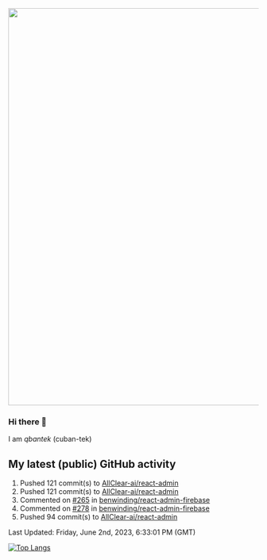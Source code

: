 <img src="https://user-images.githubusercontent.com/1090192/231227350-b13c0797-9e41-42a4-ab5c-d0e234d2a3d2.png" width="800px" />

### Hi there 👋

I am *qbantek* (cuban-tek)

<!--
**qbantek/qbantek** is a ✨ _special_ ✨ repository because its `README.md` (this file) appears on your GitHub profile.

Here are some ideas to get you started:

- 🔭 I’m currently working on ...
- 🌱 I’m currently learning ...
- 👯 I’m looking to collaborate on ...
- 🤔 I’m looking for help with ...
- 💬 Ask me about ...
- 📫 How to reach me: ...
- 😄 Pronouns: ...
- ⚡ Fun fact: ...
-->

## My latest (public) GitHub activity
<!--RECENT_ACTIVITY:start-->
1. Pushed 121 commit(s) to [AllClear-ai/react-admin](https://github.com/AllClear-ai/react-admin)<br>
2. Pushed 121 commit(s) to [AllClear-ai/react-admin](https://github.com/AllClear-ai/react-admin)<br>
3. Commented on [#265](https://github.com/benwinding/react-admin-firebase/issues/265#issuecomment-1570417825) in [benwinding/react-admin-firebase](https://github.com/benwinding/react-admin-firebase)<br>
4. Commented on [#278](https://github.com/benwinding/react-admin-firebase/pull/278#issuecomment-1569045924) in [benwinding/react-admin-firebase](https://github.com/benwinding/react-admin-firebase)<br>
5. Pushed 94 commit(s) to [AllClear-ai/react-admin](https://github.com/AllClear-ai/react-admin)<br>
<!--RECENT_ACTIVITY:end-->

<!--RECENT_ACTIVITY:last_update-->
Last Updated: Friday, June 2nd, 2023, 6:33:01 PM (GMT)
<!--RECENT_ACTIVITY:last_update_end-->


[![Top Langs](https://github-readme-stats.vercel.app/api/top-langs/?username=qbantek&langs_count=10&hide_progress=true)](https://github.com/anuraghazra/github-readme-stats)
